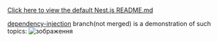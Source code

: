 [Click here to view the default Nest.js README.md](default-README.md)

[dependency-injection](https://github.com/KseniiaPrytkova/iluvcoffee/tree/dependency-injection) branch(not merged) is a demonstration of such topics:
![зображення](https://github.com/KseniiaPrytkova/iluvcoffee/assets/15095731/82096ac2-1b2d-4db9-a2b8-a913204fe3ce)
